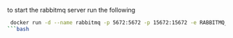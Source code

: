 to start the rabbitmq server run the following

```bash
 docker run -d --name rabbitmq -p 5672:5672 -p 15672:15672 -e RABBITMQ_DEFAULT_USER=sorin -e RABBITMQ_DEFAULT_PASS=sorin rabbitmq:4-management
```bash
